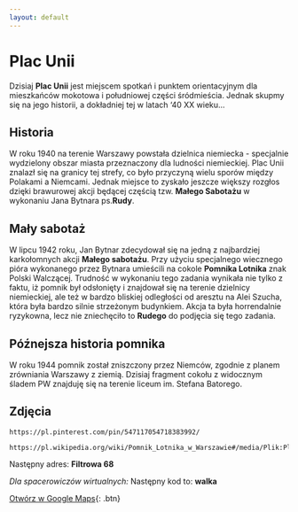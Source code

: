 ```yaml
---
layout: default
---
```

# Plac Unii

Dzisiaj **Plac Unii** jest miejscem spotkań i punktem orientacyjnym dla mieszkańców mokotowa i południowej części śródmieścia. Jednak skupmy się na jego historii, a dokładniej tej w latach ‘40 XX wieku...

## Historia
W roku 1940 na terenie Warszawy powstała dzielnica niemiecka - specjalnie wydzielony obszar miasta przeznaczony dla ludności niemieckiej. Plac Unii znalazł się na granicy tej strefy, co było przyczyną wielu sporów między Polakami a Niemcami. Jednak miejsce to zyskało jeszcze większy rozgłos dzięki brawurowej akcji będącej częścią tzw. **Małego Sabotażu** w wykonaniu Jana Bytnara ps.**Rudy**.

## Mały sabotaż
W lipcu 1942 roku, Jan Bytnar zdecydował się na jedną z najbardziej karkołomnych akcji **Małego sabotażu**. Przy użyciu specjalnego wiecznego pióra wykonanego przez Bytnara umieścili na cokole **Pomnika Lotnika** znak Polski Walczącej. Trudność w wykonaniu tego zadania wynikała nie tylko z faktu, iż pomnik był odsłonięty i znajdował się na terenie dzielnicy niemieckiej, ale też w bardzo bliskiej odległości od aresztu na Alei Szucha, która była bardzo silnie strzeżonym budynkiem. Akcja ta była horrendalnie ryzykowna, lecz nie zniechęciło to **Rudego** do podjęcia się tego zadania.

## Późnejsza historia pomnika
W roku 1944 pomnik został zniszczony przez Niemców, zgodnie z planem zrówniania Warszawy z ziemią. Dzisiaj fragment cokołu z widocznym śladem PW znajduję się na terenie liceum im. Stefana Batorego.

## Zdjęcia
```
https://pl.pinterest.com/pin/547117054718383992/

https://pl.wikipedia.org/wiki/Pomnik_Lotnika_w_Warszawie#/media/Plik:Plac_Unii_Lubelskiej_w_Warszawie_Lata_30.jpg
```


Następny adres: **Filtrowa 68**


_Dla spacerowiczów wirtualnych:_
Następny kod to: **walka**

[Otwórz w Google Maps](https://www.google.com/maps/dir//Filtrowa+68,+00-057+Warszawa/@52.2195629,20.9815006,16z/data=!3m1!4b1!4m9!4m8!1m0!1m5!1m1!1s0x471eccbd79aadd4f:0x9d72ffac5f337b3!2m2!1d20.985878!2d52.219563!3e3){: .btn}


